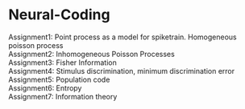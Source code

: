 # Neural-Coding

Assignment1: Point process as a model for spiketrain. Homogeneous poisson process <br/>
Assignment2: Inhomogeneous Poisson Processes <br/>
Assignment3: Fisher Information <br/>
Assignment4: Stimulus discrimination, minimum discrimination error <br/>
Assignment5: Population code <br/>
Assignment6: Entropy <br/>
Assignment7: Information theory <br/>
